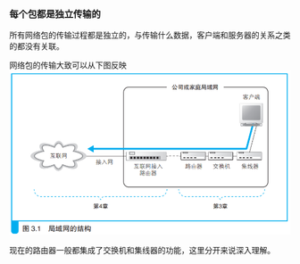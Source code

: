 ### 每个包都是独立传输的

所有网络包的传输过程都是独立的，与传输什么数据，客户端和服务器的关系之类的都没有关联。

网络包的传输大致可以从下图反映
![包传输](img/image10.png)

现在的路由器一般都集成了交换机和集线器的功能，这里分开来说深入理解。